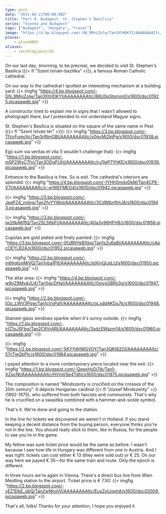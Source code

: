 ```yaml
---
type: post
date: "2011-04-21T00:00:00Z"
title: "Part 9. Budapest. St. Stephen's Basilica"
series: "Vienna and Budapest"
tags: ["Budapest", "Hungary", "travel"]
image: "https://4.bp.blogspot.com/-GN_9MniZolw/Tan3XtHDKYI/AAAAAAAAItc/88U0pStqmm0/s1600/dsc01925.picasaweb.jpg"
places:
    - place0093
aliases:
    - /en/blog/post/91
---
```


On our last day, (morning, to be precise), we decided to visit St. Stephen's Basilica ({{< fl "Szent István-bazilika" >}}), a famous Roman Catholic cathedral.

On our way to the cathedral I spotted an interesting mechanism at a building yard:
{{< imgfig "https://4.bp.blogspot.com/-GN_9MniZolw/Tan3XtHDKYI/AAAAAAAAItc/88U0pStqmm0/s1600/dsc01925.picasaweb.jpg" >}}

A constructor tried to explain me in signs that I wasn't allowed to photograph there, but I pretended to not understand Magyar signs.

<!--more-->

St. Stephen's Basilica is situated on the square of the same name in Pest ({{< fl "Szent István tér" >}}):
{{< imgfig "https://3.bp.blogspot.com/-TfzvFumcItc/Tan3rRlmGBI/AAAAAAAAItc/y0qyMj2ktPg/s1600/dsc01938.picasaweb.jpg" >}}

Ego sum via veritas et vita (I wouldn't challenge that):
{{< imgfig "https://1.bp.blogspot.com/-m5P2WxC7fvI/Tan3ODgFUhI/AAAAAAAAItc/nJ1leP7YhKE/s1600/dsc01939.picasaweb.jpg" >}}

Entrance to the Basilica is free. So is exit. The cathedral's interiors are splendid:
{{< imgfig "https://4.bp.blogspot.com/-fYHh0mdvDkM/Tan4CPE-V7I/AAAAAAAAItc/c-qrWEFMEG4/s1600/dsc01942.picasaweb.jpg" >}}

{{< imgfig "https://3.bp.blogspot.com/-JeePZ4_mdvg/Tan2fvYYWpI/AAAAAAAAItc/3CdWbn1tHJ8/s1600/dsc01943.picasaweb.jpg" >}}

{{< imgfig "https://3.bp.blogspot.com/-Iw2IIkAKffQ/Tan2SLS6bFI/AAAAAAAAItc/40a3y96HFH8/s1600/dsc01958.picasaweb.jpg" >}}

Cupolas are gold plated and finely painted:
{{< imgfig "https://3.bp.blogspot.com/-0fzBNYeBXbg/Tan1s2u6a8I/AAAAAAAAItc/cApcOEYLB2A/s1600/dsc01952.picasaweb.jpg" >}}

{{< imgfig "https://2.bp.blogspot.com/-m6hqtonMiVQ/Tan1vba1PtI/AAAAAAAAItc/jdXjnQlJsLU/s1600/dsc01950.picasaweb.jpg" >}}

The altar area:
{{< imgfig "https://4.bp.blogspot.com/-w9nZ9MvdJU4/Tan1jgcDHgI/AAAAAAAAItc/0ojysG8Rs3g/s1600/dsc01947.picasaweb.jpg" >}}

{{< imgfig "https://2.bp.blogspot.com/-tOp_LWV3Pqw/Tan1cVxPafI/AAAAAAAAItc/oLxddAKDu7k/s1600/dsc01948.picasaweb.jpg" >}}

Stained-glass windows sparkle when it's sunny outside:
{{< imgfig "https://1.bp.blogspot.com/-irIZ1oJSFbg/Tan2C6VrARI/AAAAAAAAItc/3sdzSWazm14/s1600/dsc01960.picasaweb.jpg" >}}

{{< imgfig "https://2.bp.blogspot.com/-5KYYdHWGVOY/Tan3QKt82OI/AAAAAAAAItc/57cTieQbPlc/s1600/dsc01964.picasaweb.jpg" >}}

I payed attention to a more contemporary piece located near the exit:
{{< imgfig "https://1.bp.blogspot.com/-QeexHxDi7jk/Tan1-XZqcNI/AAAAAAAAItc/HVmVSe4TdhI/s1600/dsc01975.picasaweb.jpg" >}}

The composition is named "Mindszenty is crucified on the crosses of the 20th century". It depicts Hungarian cardinal {{< fl "Jozsef Mindszenty" >}} (1892-1975), who suffered from both fascists and communists. That's why he is crucified on a swastika combined with a hammer-and-sickle symbol.

That's it. We're done and going to the station.

In the line for tickets we discovered we weren't in Holland: if you stand keeping a decent distance from the buying person, everyone thinks you're not in the line. You should really stick to them, like in Russia, for the people to see you're in the game.

My fellow was sure ticket price would be the same as before. I wasn't because I saw how life in Hungary was different from one in Austria. And I was right: tickets can cost either € 13 (they were sold out) or € 25. On our way here we payed € 35—for the same train and route. Only the epoch is different.

In three hours we're again in Vienna. There's a direct bus line from Wien Meidling station to the airport. Ticket price is € 7.50:
{{< imgfig "https://2.bp.blogspot.com/-yEZ1DbE_gbQ/Tan2wNhoVII/AAAAAAAAItc/EusZotJqxhA/s1600/dsc02009.picasaweb.jpg" >}}

That's all, folks! Thanks for your attention, I hope you enjoyed it.
